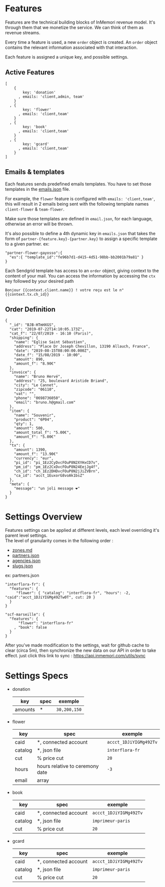# Features

Features are the technical building blocks of InMemori revenue model. It's through them that we monetize the service. We can think of them as revenue streams.

Every time a feature is used, a new `order` object is created. 
An `order` object contains the relevant information associated with that interaction.

Each feature is assigned a unique key, and possible settings.

## Active Features

```
[
    { 
        key: 'donation'
      , emails: 'client,admin, team'
    }
  , { 
        key: 'flower' 
      , emails: 'client,team'
    }
  , { 
        key: 'book' 
      , emails: 'client,team'
    }
  , { 
        key: 'gcard'
      , emails: 'client,team'
    }
]
```

## Emails & templates

Each features sends predefined emails templates. You have to set those templates in the [emails.json](https://github.com/imstack/config/blob/main/emails.json) file.

For example, the `flower` feature is configured with `emails: 'client,team'`, this will result in 2 emails being sent with the following template names `client-flower` & `team-flower`. 

Make sure those templates are defined in `email.json`, for each language, otherwise an error will be thrown.

It's also possible to define a 4th dynamic key in `emails.json` that takes the form of `partner-{feature.key}-{partner.key}` to assign a specific template to a given partner. ex:
```
"partner-flower-gayosso":{
  "es":{ "template_id":"fe96b7d1-d415-4d51-98bb-bb2001b79a81" }
}
```
  

Each Sendgrid template has access to an `order` object, giving context to the content of your mail.
You can access the information by accessing the `ctx` key followed by your desired path
```
Bonjour {{context.client.name}} ! votre reçu est le n°{{context.tx.ch_id}}
```

## Order Definition

```
{
  "_id": "BJB-HTmHXGS",
  "cat": "2019-07-22T14:10:05.173Z",
  "cat_f": "22/07/2019 - 16:10 (Paris)",
  "shipping": {
    "name": "Eglise Saint Sébastien",
    "address": "Place Dr Joseph Chevillon, 13190 Allauch, France",
    "date": "2019-08-15T08:00:00.000Z",
    "date_f": "15/08/2019 - 10:00",
    "amount": 890,
    "amount_f": "8.90€"
  },
  "invoice": {
    "name": "Bruno Hervé",
    "address": "25, boulevard Aristide Briand",
    "city": "Le Cannet",
    "zipcode": "06110",
    "vat": "",
    "phone": "0698736050",
    "email": "bruno.h@gmail.com"
  },
  "item": {
    "name": "Souvenir",
    "product": "6P04",
    "qty": 1,
    "amount": 500,
    "amount_total_f": "5.00€",
    "amount_f": "5.00€"
  },
  "tx": {
    "amount": 1390,
    "amount_f": "13.90€"
    "currency": "eur",
    "pi_id": "pi_1Ez2CyDvcFOuP8N2XYHxCD7v",
    "pm_id": "pm_1Ez2CxDvcFOuP8N24EejJg4f",
    "ch_id": "ch_1Ez2DHDvcFOuP8N2jJiZVBrn",
    "ca_id": "acct_1EuxorG8voAk1bsZ"
  },
  "meta": {
    "message": "un joli message ❤"
  }
}
```


# Settings Overview

Features settings can be applied at different levels, each level overriding it's parent level settings.  
The level of granularity comes in the following order :

- [zones.md](https://github.com/imstack/config/blob/main/zones.md)
- [partners.json](https://github.com/imstack/config/blob/main/partners.json)
- [agencies.json](https://github.com/imstack/config/blob/main/agencies.json)
- [slugs.json](https://github.com/imstack/config/blob/main/slugs.json)

ex: partners.json
```
"interflora-fr": {
  "features": {
     "flower": { "catalog": "interflora-fr", "hours": -2, "caid":"acct_1DJiYIGMg492Tw0T", cut: 20 }
  }
}

"scf-marseille": {
  "features": {
      "flower": "interflora-fr"
    , "book": false
  }
}
```

After you've made modification to the settings, wait for github cache to clear (circa 5m), then synchronize the new data on our API in order to take effect. just click this link to sync : https://api.inmemori.com/utils/sync

# Settings Specs

- donation  


  | key | spec | exemple |
  |-----|------|------|
  | amounts | * | `30,200,150` |

- flower  


  | key | spec | exemple |
  |-----|------|------|
  | caid | *, connected account | `accct_1DJiYIGMg492Tv` |
  | catalog | *, json file | `interflora-fr` |
  | cut | % price cut | `20` |
  | hours | hours relative to ceremony date | `-3` |
  | email | array |  |

- book  


  | key | spec | exemple |
  |-----|------|------|
  | caid | *, connected account | `accct_1DJiYIGMg492Tv` |
  | catalog | *, json file | `imprimeur-paris` |
  | cut | % price cut | `20` |

- gcard  


  | key | spec | exemple |
  |-----|------|------|
  | caid | *, connected account | `accct_1DJiYIGMg492Tv` |
  | catalog | *, json file | `imprimeur-paris` |
  | cut | % price cut | `20` |

